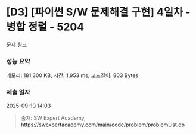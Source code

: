 # [D3] [파이썬 S/W 문제해결 구현] 4일차 - 병합 정렬 - 5204 

[문제 링크](https://swexpertacademy.com/main/code/problem/problemDetail.do?contestProbId=AWT-Pu3acjYDFAVT) 

### 성능 요약

메모리: 181,300 KB, 시간: 1,953 ms, 코드길이: 803 Bytes

### 제출 일자

2025-09-10 14:03



> 출처: SW Expert Academy, https://swexpertacademy.com/main/code/problem/problemList.do
